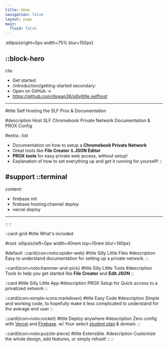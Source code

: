```yaml
---
title: Home
navigation: false
layout: page
main:
  fluid: false
---
```


:ellipsis{right=0px width=75% blur=150px}

::block-hero
---
cta:
  - Get started
  - /introduction/getting-started
secondary:
  - Open on GitHub →
  - https://github.com/dswan36/sillylittle.selfhost
---

#title
Self Hosting the SLF Prox & Documentation

#description
Host SLF Chromebook Private Network Documentation & PROX Config

#extra
  ::list
  - Documentation on how to setup a **Chromebook Private Network**
  - Great tools like **File Creator** & **JSON Editor**
  - **PROX tools** for easy private web access, without setup!
  - Explanation of how to set everything up and get it running for yourself!
  ::

#support
  ::terminal
  ---
  content:
  - firebase init
  - firebase hosting:channel deploy
  - vercel deploy
  ---
  ::
::

::card-grid
#title
What's included

#root
:ellipsis{left=0px width=40rem top=10rem blur=140px}

#default
  ::card{icon=noto:spider-web}
  #title
  Silly Little Files
  #description
  Easy to understand documentation for setting up a private network.
  ::

  ::card{icon=noto:hammer-and-pick}
  #title
  Silly Little Tools
  #description
  Tools to help you get started like **File Creator** and **Edit JSON**
  ::

  ::card
  #title
  Silly Little App
  #description
  PROX Setup for Quick access to a privatized network
  ::

  ::card{icon=simple-icons:markdown}
  #title
  Easy Code
  #description
   Simple and working code, to hopefully make it less complicated to understand for the average end user
  ::

  ::card{icon=noto:rocket}
  #title
  Deploy anywhere
  #description
  Zero config with [Vercel](https://vercel.com) and [Firebase](https://firebase.google.com). w/ Your select [student plan](https://education.github.com) & domain.
  ::

  ::card{icon=noto:puzzle-piece}
  #title
  Extensible.
  #description
  Customize the whole design, add features, or simply rehost!
  ::
::
